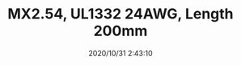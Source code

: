 ﻿---
layout: post 
title: MX2.54, UL1332 24AWG, Length 200mm
tags: 
categories: wire-harness
overview: MX2.54, UL1332 24AWG, Length 200mm
series: 2540
part_number: 7-2540-0001
thumb_img: static/202010/463-thumb-20201031104414.jpg
small_img: static/202010/463-20201031104414.jpg
date: 2020/10/31 2:43:10
---



